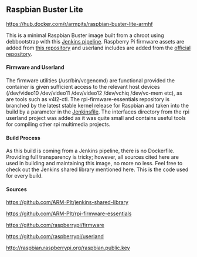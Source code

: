 ## Raspbian Buster Lite

https://hub.docker.com/r/armpits/raspbian-buster-lite-armhf

This is a minimal Raspbian Buster image built from a chroot using debbootstrap with this [Jenkins pipeline](https://github.com/ARM-PIt/jsl-test/blob/master/vars/pipelineChrootToDockerToRegistry.groovy). Raspberry Pi firmware assets are added from [this repository](https://github.com/ARM-PIt/rpi-firmware-essentials) and userland includes are added from the [official repository](https://github.com/raspberrypi/userland).

#### Firmware and Userland

The firmware utilities (/usr/bin/vcgencmd) are functional provided the container is given sufficient access to the relevant host devices (/dev/video10 /dev/video11 /dev/video12 /dev/vchiq /dev/vc-mem etc), as are tools such as v4l2-ctl. The rpi-firmware-essentials repository is branched by the latest stable kernel release for Raspbian and taken into the build by a parameter in the [Jenkinsfile](https://github.com/ARM-PIt/raspbian-test/blob/master/Jenkinsfile#L37). The interfaces directory from the rpi userland project was added as it was quite small and contains useful tools for compiling other rpi multimedia projects.

#### Build Process

As this build is coming from a Jenkins pipeline, there is no Dockerfile. Providing full transparency is tricky; however, all sources cited here are used in building and maintaining this image, no more no less.  Feel free to check out the Jenkins shared library mentioned here.  This is the code used for every build.

#### Sources

https://github.com/ARM-PIt/jenkins-shared-library

https://github.com/ARM-PIt/rpi-firmware-essentials

https://github.com/raspberrypi/firmware

https://github.com/raspberrypi/userland

http://raspbian.raspberrypi.org/raspbian.public.key
